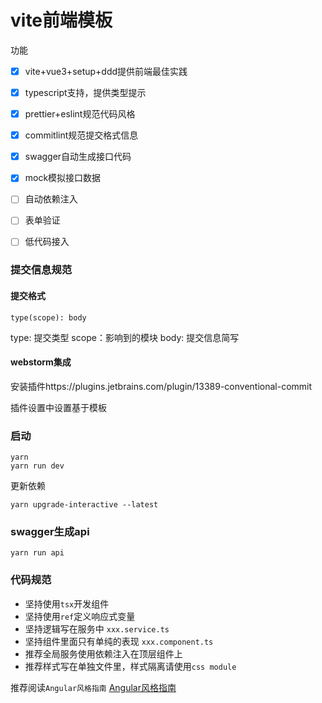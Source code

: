 # vite前端模板

功能

- [x] vite+vue3+setup+ddd提供前端最佳实践
- [x] typescript支持，提供类型提示
- [x] prettier+eslint规范代码风格
- [x] commitlint规范提交格式信息
- [x] swagger自动生成接口代码
- [x] mock模拟接口数据
- [ ] 自动依赖注入
- [ ] 表单验证
- [ ] 低代码接入


### 提交信息规范

#### 提交格式
`type(scope): body`

type: 提交类型
scope：影响到的模块
body: 提交信息简写

#### webstorm集成

安装插件https://plugins.jetbrains.com/plugin/13389-conventional-commit

插件设置中设置基于模板

### 启动

```
yarn
yarn run dev
```
更新依赖

```
yarn upgrade-interactive --latest
```

### swagger生成api

```
yarn run api
```

### 代码规范

- 坚持使用`tsx`开发组件
- 坚持使用`ref`定义响应式变量
- 坚持逻辑写在服务中 `xxx.service.ts`
- 坚持组件里面只有单纯的表现 `xxx.component.ts`
- 推荐全局服务使用依赖注入在顶层组件上
- 推荐样式写在单独文件里，样式隔离请使用`css module`

推荐阅读`Angular风格指南` [Angular风格指南](https://angular.cn/guide/styleguide)